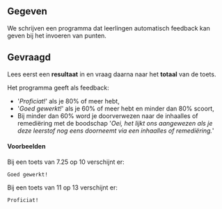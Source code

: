 ## Gegeven
We schrijven een programma dat leerlingen automatisch feedback kan geven bij het invoeren van punten. 

## Gevraagd

Lees eerst een **resultaat** in en vraag daarna naar het **totaal** van de toets.

Het programma geeft als feedback:

* '*Proficiat!*' als je 80% of meer hebt,
* '*Goed gewerkt!*' als je 60% of meer hebt en minder dan 80% scoort,
* Bij minder dan 60% word je doorverwezen naar de inhaalles of remediëring met de boodschap '*Oei, het lijkt ons aangewezen als je deze leerstof nog eens doorneemt via een inhaalles of remediëring.*'

#### Voorbeelden
Bij een toets van 7.25 op 10 verschijnt er:
```
Goed gewerkt!
``` 

Bij een toets van 11 op 13 verschijnt er:
```
Proficiat!
``` 

